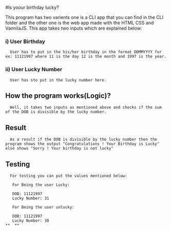 #Is yoour birthday lucky?

This program has two varients one is a CLI app that you can find in the CLI folder and the other one is the web app made with the HTML CSS and VannilaJS. This app takes two inputs which are explained below:

### i) User Birthday
    
      User has to put in the his/her birthday in the format DDMMYYYY for ex: 11121997 where 11 is the day 12 is the month and 1997 is the year.

### ii) User Lucky Number

      User has sto put in the lucky number here.

## How the program works(Logic)?
   
      Well, it takes two inputs as mentioned above and checks if the sum of the DOB is divisible by the lucky number.
    
## Result 

      As a result if the DOB is divisible by the lucky number then the program shows the output "Congratulations ! Your Birthday is Lucky" else shows "Sorry ! Your birthday is not lucky"

## Testing

      For testing you can put the values mentioned below:

       For Being the user Lucky:

       DOB: 11121997
       Lucky Number: 31

       For Being the user unlucky:

       DOB: 11121997
       Lucky Number: 30
    **  **